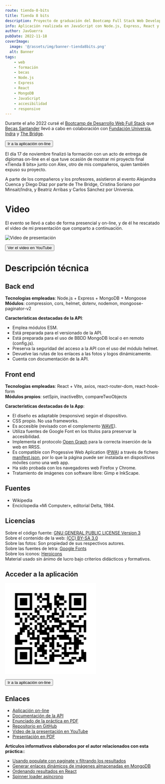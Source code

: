 ```yaml
---
route: tienda-8-bits
title: Tienda 8 bits
description: Proyecto de graduación del Bootcamp Full Stack Web Developer.
info: Aplicación realizada en JavaScript con Node.js, Express, React y MongoDB como BBDD. Incluye la elaboración de la API.
author: JavGuerra
pubDate: 2022-11-18
coverImage:
  image: '@/assets/img/banner-tienda8bits.png'
  alt: Banner
tags:
    - web
    - formación
    - becas
    - Node.js
    - Express
    - React
    - MongoDB
    - JavaScript
    - accesibilidad
    - responsive
---
```


Durante el año 2022 cursé el [Bootcamp de Desarrollo Web Full Stack](/blog/beca-santander-fswd) que [Becas Santander](https://www.becas-santander.com/es/index.html) llevó a cabo en colaboración con [Fundación Universia](https://jobs.universia.net/), [Indra](https://www.indracompany.com/) y [The Bridge](https://www.thebridge.tech/).


[<button>Ir a la aplicación on-line</button>](https://javguerra.badared.com/proyecto/tienda8bits/)

El día 17 de noviembre finalizó la formación con un acto de entrega de diplomas on-line en el que tuve ocasión de mostrar mi proyecto final «Tienda 8 bits» junto con Alex, otro de mis compañeros, quien también expuso su proyecto.

A parte de los compañeros y los profesores, asistieron al evento Alejandra Cuenca y Diego Díaz por parte de The Bridge, Cristina Soriano por Minsait/Indra, y Beatriz Arribas y Carlos Sánchez por Universia.

# Video

El evento se llevó a cabo de forma presencial y on-line, y de él he rescatado el video de mi presentación que comparto a continuación.

![Video de presentación](@/assets/img/tienda.png)

[<button>Ver el video en YouTube</button>](https://youtu.be/XlswjqhxJZ8)

# Descripción técnica

## Back end

__Tecnologías empleadas__: Node.js + Express + MongoDB + Mongoose  
__Módulos__: compression, cors, helmet, dotenv, nodemon, mongoose-paginator-v2

__Características destacadas de la API__:
* Emplea módulos ESM. 
* Está preparada para el versionado de la API.  
* Está preparada para el uso de BBDD MongoDB local o en remoto (config.js).  
* Preserva la seguridad del acceso a la API con el uso del módulo helmet.  
* Devuelve las rutas de los enlaces a las fotos y logos dinámicamente.  
* Cuenta con documentación de la API.  

## Front end

__Tecnologías empleadas__: React + Vite, axios, react-router-dom, react-hook-form  
__Módulos propios__: setSpin, inactiveBtn, compareTwoObjects

__Características destacadas de la App__:
* El diseño es adaptable (responsive) según el dispositivo.  
* CSS propio. No usa frameworks.  
* Es accesible (revisado con el complemento [WAVE](https://wave.webaim.org/)).   
* Utiliza fuentes de Google Font en los títulos para preservar la accesibilidad.  
* Implementa el protocolo [Open Graph](https://ogp.me/) para la correcta inserción de la web en RRSS.  
* Es compatible con Progessive Web Aplication ([PWA](https://developer.mozilla.org/es/docs/Web/Progressive_web_apps)) a través de fichero [manifest.json](https://developer.mozilla.org/es/docs/Web/Manifest), por lo que la página puede ser instalada en dispositivos móviles como una web app.  
* Ha sido probada con los navegadores web Firefox y Chrome.  
* Tratamiento de imágenes con software libre: Gimp e InkScape.  

## Fuentes

* Wikipedia  
* Enciclopedia «Mi Computer», editorial Delta, 1984.  

## Licencias

Sobre el código fuente: [GNU GENERAL PUBLIC LICENSE Version 3](https://github.com/JavGuerra/tienda-8-bits/blob/main/LICENSE)  
Sobre el contenido de la web: [(CC) BY-SA 3.0](https://creativecommons.org/licenses/by-sa/3.0/es/)  
Sobre las fotos: Son propiedad de sus respectivos autores.  
Sobre las fuentes de letra: [Google Fonts](https://fonts.google.com/)  
Sobre los iconos: [Heroicons](https://heroicons.com/)  
Material usado sin ánimo de lucro bajo criterios didácticos y formativos.   

## Acceder a la aplicación

![Código QR](https://raw.githubusercontent.com/JavGuerra/tienda-8-bits/0d3d3a968787a438379d003fe31aaede91011e40/qrcode.svg)  

[<button>Ir a la aplicación on-line</button>](https://javguerra.badared.com/proyecto/tienda8bits/)  

## Enlaces
- [Aplicación on-line](https://javguerra.badared.com/proyecto/tienda8bits/)  
- [Documentación de la API](https://api-tienda8bits.up.railway.app/)  
- [Enunciado de la práctica en PDF](https://github.com/JavGuerra/tienda-8-bits/blob/main/enunciado.pdf)  
- [Repositorio en GitHub](https://github.com/JavGuerra/tienda-8-bits)  
- [Video de la presentación en YouTube](https://youtu.be/XlswjqhxJZ8)  
- [Presentación en PDF](https://github.com/JavGuerra/tienda-8-bits/blob/main/presentacion.pdf)  

__Artículos informativos elaborados por el autor relacionados con esta práctica:__:  

- [Usando populate con paginate y filtrando los resultados](/blog/populate-paginate-fitrado)  
- [Generar enlaces dinámicos de imágenes almacenadas en MongoDB](/blog/rutas-dinamicas-imagenes-mongodb)  
- [Ordenando resultados en React](/blog/ordenacion-react)  
- [Spinner loader asíncrono](/blog/spinner-loader-asincrono)  